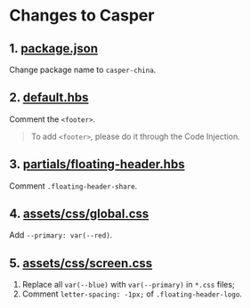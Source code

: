 # Changes to Casper

## 1. [package.json](package.json) 

Change package name to `casper-china`.

## 2. [default.hbs](default.hbs)

Comment the `<footer>`.

>
> To add `<footer>`, please do it through the Code Injection.
> 

## 3. [partials/floating-header.hbs](partials/floating-header.hbs)

Comment `.floating-header-share`.

## 4. [assets/css/global.css](assets/css/global.css)

Add `--primary: var(--red)`.

## 5. [assets/css/screen.css](assets/css/screen.css)

1. Replace all `var(--blue)` with `var(--primary)` in `*.css` files;
2. Comment `letter-spacing: -1px;` of `.floating-header-logo`.
